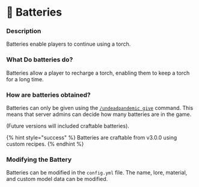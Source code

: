 # 🔋 Batteries

### Description

Batteries enable players to continue using a torch.

### What Do batteries do?

Batteries allow a player to recharge a torch, enabling them to keep a torch for a long time.

### How are batteries obtained?

Batteries can only be given using the [`/undeadpandemic give`](../../commands/undeadpandemic/give/) command. This means that server admins can decide how many batteries are in the game.

(Future versions will included craftable batteries).

{% hint style="success" %}
Batteries are craftable from v3.0.0 using custom recipes.
{% endhint %}

### Modifying the Battery

Batteries can be modified in the `config.yml` file. The name, lore, material, and custom model data can be modified.
